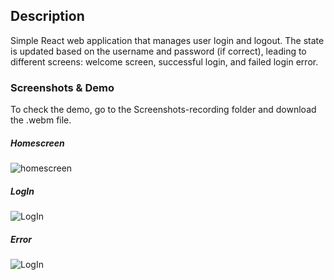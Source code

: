<h2>Description</h2>
  
Simple React web application that manages user login and logout. The state is updated based on the username and password (if correct), leading to different screens: welcome screen, successful login, and failed login error.

<h3>Screenshots & Demo</h3>
To check the demo, go to the Screenshots-recording folder and download the .webm file. 

<h5>Homescreen</h5>

![homescreen](https://github.com/Ana-Catarina-Basilio/React_Redux-LogIn_LogOut/blob/master/Screenshots-recording/Homescreen.JPG)

<h5>LogIn</h5>

![LogIn](https://github.com/Ana-Catarina-Basilio/React_Redux-LogIn_LogOut/blob/master/Screenshots-recording/LoginCorrect.JPG)

<h5>Error</h5>

![LogIn](https://github.com/Ana-Catarina-Basilio/React_Redux-LogIn_LogOut/blob/master/Screenshots-recording/LoginError.JPG) 

